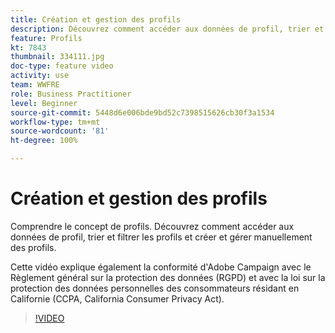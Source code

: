 ```yaml
---
title: Création et gestion des profils
description: Découvrez comment accéder aux données de profil, trier et filtrer les profils et créer et gérer manuellement des profils. Comprendre la conformité au Règlement général sur la protection des données (RGPD) et au California Consumer Privacy Act (CCPA).
feature: Profils
kt: 7843
thumbnail: 334111.jpg
doc-type: feature video
activity: use
team: WWFRE
role: Business Practitioner
level: Beginner
source-git-commit: 5448d6e006bde9bd52c7398515626cb30f3a1534
workflow-type: tm+mt
source-wordcount: '81'
ht-degree: 100%

---
```


# Création et gestion des profils

Comprendre le concept de profils. Découvrez comment accéder aux données de profil, trier et filtrer les profils et créer et gérer manuellement des profils.

Cette vidéo explique également la conformité d&#39;Adobe Campaign avec le Règlement général sur la protection des données (RGPD) et avec la loi sur la protection des données personnelles des consommateurs résidant en Californie (CCPA, California Consumer Privacy Act).

>[!VIDEO](https://video.tv.adobe.com/v/334111?quality=12)
